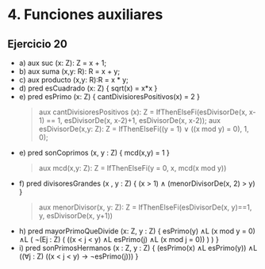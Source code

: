 # 4. Funciones auxiliares

## Ejercicio 20

- a) aux suc (x: Z): Z = x + 1;
- b) aux suma (x,y: R): R = x + y;
- c) aux producto (x,y: R):R = x * y;
- d) pred esCuadrado (x: Z) { sqrt(x) = x*x }
- e) pred esPrimo (x: Z) { cantDivisioresPositivos(x) = 2 }
	> aux cantDivisioresPositivos (x): Z = IfThenElseFi(esDivisorDe(x, x-1) == 1, esDivisorDe(x, x-2)+1, esDivisorDe(x, x-2));
	> aux esDivisorDe(x,y: Z): Z = IfThenElseFi((y = 1) ∨ ((x mod y) = 0), 1, 0);
- e) pred sonCoprimos (x, y : Z) { mcd(x,y) = 1 }
	> aux mcd(x,y: Z): Z = IfThenElseFi(y = 0, x, mcd(x mod y))
- f) pred divisoresGrandes (x , y : Z) { (x > 1) ∧ (menorDivisorDe(x, 2) > y) }
	> aux menorDivisor(x, y: Z): Z = IfThenElseFi(esDivisorDe(x, y)==1, y, esDivisorDe(x, y+1))
- h) pred mayorPrimoQueDivide (x: Z, y : Z) { 
		esPrimo(y) ∧L (x mod y = 0) ∧L (
			¬(Ej : Z) (
				((x < j < y) ∧L esPrimo(j) ∧L (x mod j = 0))
			)
		)
	}
- i) pred sonPrimosHermanos (x : Z, y : Z) { 
		(esPrimo(x) ∧L esPrimo(y)) ∧L ((∀j : Z) ((x < j < y) → ¬esPrimo(j))) 
	}